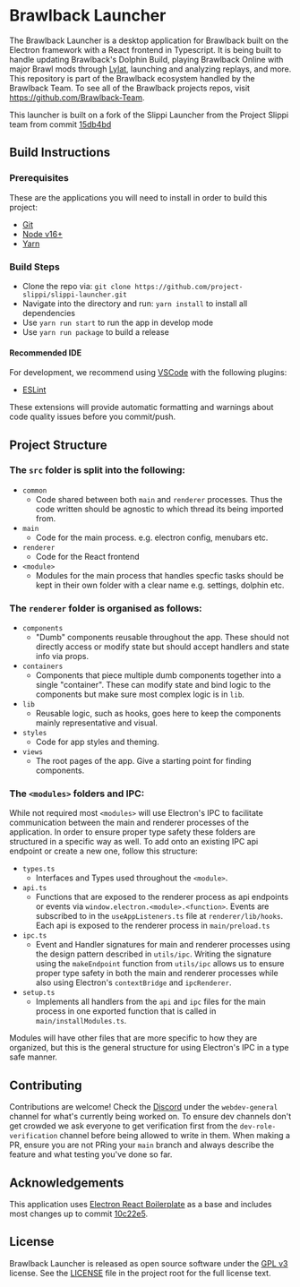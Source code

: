 # Brawlback Launcher

The Brawlback Launcher is a desktop application for Brawlback built on the Electron framework with a React frontend in Typescript. It is being built to handle updating Brawlback's Dolphin Build, playing Brawlback Online with major Brawl mods through [Lylat](https://lylat.gg/), launching and analyzing replays, and more. This repository is part of the Brawlback ecosystem handled by the Brawlback Team. To see all of the Brawlback projects repos, visit https://github.com/Brawlback-Team.

This launcher is built on a fork of the Slippi Launcher from the Project Slippi team from commit [15db4bd](https://github.com/project-slippi/slippi-launcher/commit/15db4bd2a041d2e78132983cca199eb681c3ac6c)

## Build Instructions

### Prerequisites

These are the applications you will need to install in order to build this project:

- [Git](https://git-scm.com/downloads)
- [Node v16+](https://nodejs.org/en/)
- [Yarn](https://yarnpkg.com/getting-started/install)

### Build Steps

- Clone the repo via: `git clone https://github.com/project-slippi/slippi-launcher.git`
- Navigate into the directory and run: `yarn install` to install all dependencies
- Use `yarn run start` to run the app in develop mode
- Use `yarn run package` to build a release

#### Recommended IDE

For development, we recommend using [VSCode](https://code.visualstudio.com/) with the following plugins:

- [ESLint](https://marketplace.visualstudio.com/items?itemName=dbaeumer.vscode-eslint)

These extensions will provide automatic formatting and warnings about code quality issues before you commit/push.

## Project Structure

### The `src` folder is split into the following:

- `common`
  - Code shared between both `main` and `renderer` processes. Thus the code written should be agnostic to which thread its being imported from.
- `main`
  - Code for the main process. e.g. electron config, menubars etc.
- `renderer`
  - Code for the React frontend
- `<module>`
  - Modules for the main process that handles specfic tasks should be kept in their own folder with a clear name e.g. settings, dolphin etc.

### The `renderer` folder is organised as follows:

- `components`
  - "Dumb" components reusable throughout the app. These should not directly access or modify state but should accept handlers and state info via props.
- `containers`
  - Components that piece multiple dumb components together into a single "container". These can modify state and bind logic to the components but make sure most complex logic is in `lib`.
- `lib`
  - Reusable logic, such as hooks, goes here to keep the components mainly representative and visual.
- `styles`
  - Code for app styles and theming.
- `views`
  - The root pages of the app. Give a starting point for finding components.

### The `<modules>` folders and IPC:

While not required most `<modules>` will use Electron's IPC to facilitate communication between the main and renderer processes of the application. In order to ensure proper type safety these folders are structured in a specific way as well. To add onto an existing IPC api endpoint or create a new one, follow this structure:

- `types.ts`
  - Interfaces and Types used throughout the `<module>`.
- `api.ts`
  - Functions that are exposed to the renderer process as api endpoints or events via `window.electron.<module>.<function>`. Events are subscribed to in the `useAppListeners.ts` file at `renderer/lib/hooks`. Each api is exposed to the renderer process in `main/preload.ts`
- `ipc.ts`
  - Event and Handler signatures for main and renderer processes using the design pattern described in `utils/ipc`. Writing the signature using the `makeEndpoint` function from `utils/ipc` allows us to ensure proper type safety in both the main and renderer processes while also using Electron's `contextBridge` and `ipcRenderer`. 
- `setup.ts`
  - Implements all handlers from the `api` and `ipc` files for the main process in one exported function that is called in `main/installModules.ts`.

Modules will have other files that are more specific to how they are organized, but this is the general structure for using Electron's IPC in a type safe manner.

## Contributing

Contributions are welcome! Check the [Discord](http://discord.gg/dzYRN32k4D) under the `webdev-general` channel for what's currently being worked on. To ensure dev channels don't get crowded we ask everyone to get verification first from the `dev-role-verification` channel before being allowed to write in them. When making a PR, ensure you are not PRing your `main` branch and always describe the feature and what testing you've done so far.

## Acknowledgements

This application uses [Electron React Boilerplate](https://github.com/electron-react-boilerplate/electron-react-boilerplate) as a base and includes most changes up to commit [10c22e5](https://github.com/electron-react-boilerplate/electron-react-boilerplate/commit/10c22e5).

## License

Brawlback Launcher is released as open source software under the [GPL v3](https://opensource.org/licenses/gpl-3.0.html) license. See the [LICENSE](./LICENSE) file in the project root for the full license text.
